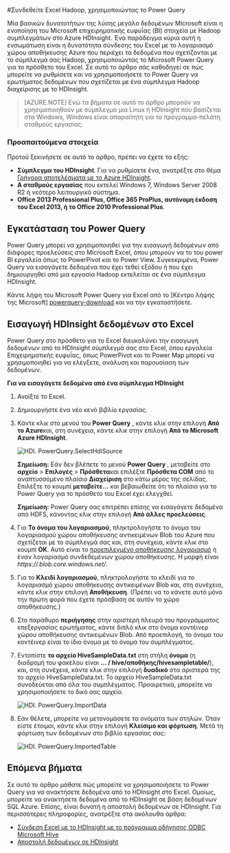 <properties
    pageTitle="Σύνδεση του Excel με Hadoop με το Power Query | Microsoft Azure"
    description="Μάθετε πώς μπορείτε να επωφεληθείτε από επιχειρηματικής ευφυΐας στοιχεία και να χρησιμοποιήσετε το Power Query για Excel για πρόσβαση σε δεδομένα αποθηκευμένα σε Hadoop σε HDInsight."
    services="hdinsight"
    documentationCenter=""
    tags="azure-portal"
    authors="mumian"
    manager="jhubbard"
    editor="cgronlun"/>

<tags
    ms.service="hdinsight"
    ms.workload="big-data"
    ms.tgt_pltfrm="na"
    ms.devlang="na"
    ms.topic="article"
    ms.date="10/19/2016"
    ms.author="jgao"/>


#<a name="connect-excel-to-hadoop-by-using-power-query"></a>Συνδεθείτε Excel Hadoop, χρησιμοποιώντας το Power Query

Μία βασικών δυνατοτήτων της λύσης μεγάλο δεδομένων Microsoft είναι η ενοποίηση του Microsoft επιχειρηματικής ευφυΐας (BI) στοιχεία με Hadoop συμπλεγμάτων στο Azure HDInsight. Ένα παράδειγμα κύρια αυτή η ενσωμάτωση είναι η δυνατότητα σύνδεσης του Excel με το λογαριασμό χώρου αποθήκευσης Azure που περιέχει τα δεδομένα που σχετίζονται με το σύμπλεγμά σας Hadoop, χρησιμοποιώντας το Microsoft Power Query για το πρόσθετο του Excel. Σε αυτό το άρθρο σάς καθοδηγεί σε πώς μπορείτε να ρυθμίσετε και να χρησιμοποιήσετε το Power Query να ερωτήματος δεδομένων που σχετίζεται με ένα σύμπλεγμα Hadoop διαχείρισης με το HDInsight.

> [AZURE.NOTE] Ενώ τα βήματα σε αυτό το άρθρο μπορούν να χρησιμοποιηθούν με σύμπλεγμα μια Linux ή HDInsight που βασίζεται στα Windows, Windows είναι απαραίτητη για το πρόγραμμα-πελάτη σταθμούς εργασίας.

### <a name="prerequisites"></a>Προαπαιτούμενα στοιχεία

Προτού ξεκινήσετε σε αυτό το άρθρο, πρέπει να έχετε τα εξής:

- **Σύμπλεγμα του HDInsight**. Για να ρυθμίσετε ένα, ανατρέξτε στο θέμα [Γρήγορα αποτελέσματα με το Azure HDInsight][hdinsight-get-started].
- **A σταθμούς εργασίας** που εκτελεί Windows 7, Windows Server 2008 R2 ή νεότερο λειτουργικό σύστημα.
- **Office 2013 Professional Plus, Office 365 ProPlus, αυτόνομη έκδοση του Excel 2013, ή το Office 2010 Professional Plus**.


## <a name="install-power-query"></a>Εγκατάσταση του Power Query

Power Query μπορεί να χρησιμοποιηθεί για την εισαγωγή δεδομένων από διάφορες προελεύσεις στο Microsoft Excel, όπου μπορούν να το του power BI εργαλεία όπως το PowerPivot και το Power View. Συγκεκριμένα, Power Query να εισαγάγετε δεδομένα που έχει τεθεί εξόδου ή που έχει δημιουργηθεί από μια εργασία Hadoop εκτελείται σε ένα σύμπλεγμα HDInsight.

Κάντε λήψη του Microsoft Power Query για Excel από το [Κέντρο λήψης της Microsoft] [ powerquery-download] και να την εγκαταστήσετε.

## <a name="import-hdinsight-data-into-excel"></a>Εισαγωγή HDInsight δεδομένων στο Excel

Power Query στο πρόσθετο για το Excel διευκολύνει την εισαγωγή δεδομένων από το HDInsight σύμπλεγμά σας στο Excel, όπου εργαλεία Επιχειρηματικής ευφυΐας, όπως PowerPivot και το Power Map μπορεί να χρησιμοποιηθεί για να ελέγξετε, ανάλυση και παρουσίαση των δεδομένων.

**Για να εισαγάγετε δεδομένα από ένα σύμπλεγμα HDInsight**

1. Ανοίξτε το Excel.

2. Δημιουργήστε ένα νέο κενό βιβλίο εργασίας.

3. Κάντε κλικ στο μενού του **Power Query** , κάντε κλικ στην επιλογή **Από το Azure**και, στη συνέχεια, κάντε κλικ στην επιλογή **Από το Microsoft Azure HDInsight**.

    ![HDI. PowerQuery.SelectHdiSource][image-hdi-powerquery-hdi-source]

    **Σημείωση:** Εάν δεν βλέπετε το μενού **Power Query** , μεταβείτε στο **αρχείο** > **Επιλογές** > **Πρόσθετα**και επιλέξτε **Πρόσθετα COM** από το αναπτυσσόμενο πλαίσιο **Διαχείριση** στο κάτω μέρος της σελίδας. Επιλέξτε το κουμπί **μεταβείτε...** και βεβαιωθείτε ότι το πλαίσιο για το Power Query για το πρόσθετο του Excel έχει ελεγχθεί.

    **Σημείωση:** Power Query σας επιτρέπει επίσης να εισαγάγετε δεδομένα από HDFS, κάνοντας κλικ στην επιλογή **Από άλλες προελεύσεις**.

3. Για **Το όνομα του λογαριασμού**, πληκτρολογήστε το όνομα του λογαριασμού χώρου αποθήκευσης αντικειμένων Blob του Azure που σχετίζεται με το σύμπλεγμά σας και, στη συνέχεια, κάντε κλικ στο κουμπί **OK**. Αυτό είναι το [προεπιλεγμένο αποθήκευσης λογαριασμό](hdinsight-administer-use-management-portal.md#find-the-default-storage-account) ή έναν λογαριασμό συνδεδεμένων χώρου αποθήκευσης.  Η μορφή είναι *https://<StorageAccountName>.blob.core.windows.net/*.

4. Για το **Κλειδί λογαριασμού**, πληκτρολογήστε το κλειδί για το λογαριασμό χώρου αποθήκευσης αντικειμένων Blob και, στη συνέχεια, κάντε κλικ στην επιλογή **Αποθήκευση**. (Πρέπει να το κάνετε αυτό μόνο την πρώτη φορά που έχετε πρόσβαση σε αυτόν το χώρο αποθήκευσης.)

5. Στο παράθυρο **περιήγησης** στην αριστερή πλευρά του προγράμματος επεξεργασίας ερωτήματος, κάντε διπλό κλικ στο όνομα κοντέινερ χώρου αποθήκευσης αντικειμένων Blob. Από προεπιλογή, το όνομα του κοντέινερ είναι το ίδιο όνομα με το όνομα του συμπλέγματος.

6. Εντοπίστε **το αρχείο HiveSampleData.txt** στη στήλη **όνομα** (η διαδρομή του φακέλου είναι **... / hive/αποθήκης/hivesampletable/**), και, στη συνέχεια, κάντε κλικ στην επιλογή **δυαδικό** στα αριστερά της το αρχείο HiveSampleData.txt. Το αρχείο HiveSampleData.txt συνοδεύεται από όλα του συμπλέγματος. Προαιρετικά, μπορείτε να χρησιμοποιήσετε το δικό σας αρχείο.

    ![HDI. PowerQuery.ImportData][image-hdi-powerquery-importdata]

7. Εάν θέλετε, μπορείτε να μετονομάσετε τα ονόματα των στηλών. Όταν είστε έτοιμοι, κάντε κλικ στην επιλογή **Κλείσιμο και φόρτωση**.  Μετά τη φόρτωση των δεδομένων στο βιβλίο εργασίας σας:

    ![HDI. PowerQuery.ImportedTable][image-hdi-powerquery-imported-table]

## <a name="next-steps"></a>Επόμενα βήματα

Σε αυτό το άρθρο μάθατε πώς μπορείτε να χρησιμοποιήσετε το Power Query για να ανακτήσετε δεδομένα από το HDInsight στο Excel. Ομοίως, μπορείτε να ανακτήσετε δεδομένα από το HDInsight σε βάση δεδομένων SQL Azure. Επίσης, είναι δυνατή η αποστολή δεδομένων σε HDInsight. Για περισσότερες πληροφορίες, ανατρέξτε στα ακόλουθα άρθρα:

* [Σύνδεση Excel με το HDInsight με το πρόγραμμα οδήγησης ODBC Microsoft Hive][hdinsight-ODBC]
* [Αποστολή δεδομένων σε HDInsight][hdinsight-upload-data]

[hdinsight-ODBC]: hdinsight-connect-excel-hive-odbc-driver.md
[hdinsight-get-started]: hdinsight-hadoop-linux-tutorial-get-started.md
[hdinsight-upload-data]: hdinsight-upload-data.md

[image-hdi-powerquery-hdi-source]: ./media/hdinsight-connect-excel-power-query/HDI.PowerQuery.SelectHdiSource.png
[image-hdi-powerquery-importdata]: ./media/hdinsight-connect-excel-power-query/HDI.PowerQuery.ImportData.png
[image-hdi-powerquery-imported-table]: ./media/hdinsight-connect-excel-power-query/HDI.PowerQuery.ImportedTable.PNG

[powerquery-download]: http://go.microsoft.com/fwlink/?LinkID=286689
